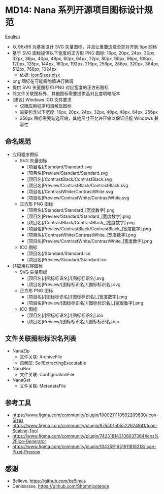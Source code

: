 ﻿# MD14: Nana 系列开源项目图标设计规范

[English](ReadMe.md)

- 以 96x96 为基准设计 SVG 矢量图标，并且让重要边缘全部对齐到 6px 网格
- 基于 SVG 图标提供以下宽度的正方形 PNG 图标: 16px, 20px, 24px, 30px, 32px,
  36px, 40px, 48px, 60px, 64px, 72px, 80px, 90px, 96px, 108px, 120px, 128px,
  144px, 160px, 192px, 216px, 256px, 288px, 320px, 384px, 512px, 768px, 1024px
  - 依据: [IconSizes.xlsx](IconSizes.xlsx)
- png 图标在可能需酌情进行微调
- 提供 SVG 矢量图标和 PNG 对应宽度的正方形图标
- 除文件关联图标外，其他图标需要提供高对比度明暗版本
- [建议] Windows ICO 文件要求
  - 仅限应用程序和自解压图标
  - 需要包含以下宽度: 16px, 20px, 24px, 32px, 40px, 48px, 64px, 256px
  - 256px 图标需要勾选压缩，其他尺寸不允许压缩以保证旧版 Windows 兼容性

## 命名规范

- 应用程序图标
  - SVG 矢量图标
    - [项目名]/Standard/Standard.svg
    - [项目名]Preview/Standard/Standard.svg
    - [项目名]/ContrastBlack/ContrastBlack.svg
    - [项目名]Preview/ContrastBlack/ContrastBlack.svg
    - [项目名]/ContrastWhite/ContrastWhite.svg
    - [项目名]Preview/ContrastWhite/ContrastWhite.svg
  - 正方形 PNG 图标
    - [项目名]/Standard/Standard_[宽度数字].png
    - [项目名]Preview/Standard/Standard_[宽度数字].png
    - [项目名]/ContrastBlack/ContrastBlack_[宽度数字].png
    - [项目名]Preview/ContrastBlack/ContrastBlack_[宽度数字].png
    - [项目名]/ContrastWhite/ContrastWhite_[宽度数字].png
    - [项目名]Preview/ContrastWhite/ContrastWhite_[宽度数字].png
  - ICO 图标
    - [项目名]/Standard/Standard.ico
    - [项目名]Preview/Standard/Standard.ico
- 非应用程序图标
  - SVG 矢量图标
    - [项目名]/[图标标识名]/[图标标识名].svg
    - [项目名]Preview/[图标标识名]/[图标标识名].svg
  - 正方形 PNG 图标
    - [项目名]/[图标标识名]/[图标标识名]_[宽度数字].png
    - [项目名]Preview/[图标标识名]/[图标标识名]_[宽度数字].png
  - ICO 图标
    - [项目名]/[图标标识名]/[图标标识名].ico
    - [项目名]Preview/[图标标识名]/[图标标识名].ico

## 文件关联图标标识名列表

- NanaZip
  - 文件关联: ArchiveFile
  - 自解压: SelfExtractingExecutable
- NanaBox
  - 文件关联: ConfigurationFile
- NanaGet
  - 文件关联: MetadataFile

## 参考工具

- https://www.figma.com/community/plugin/1000211110592209830/Icon-Sizes
- https://www.figma.com/community/plugin/875501505522624941/Icon-Scaling-Tool
- https://www.figma.com/community/plugin/742318143106037364/icns%2Fico-Generator
- https://www.figma.com/community/plugin/1043591651911818218/Icon-Pixel-Preview

## 感谢

- Belleve, https://github.com/be5invis
- Denissssse, https://github.com/Shomnipotence
